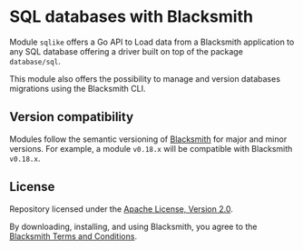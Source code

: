# SQL databases with Blacksmith

Module `sqlike` offers a Go API to Load data from a Blacksmith application to
any SQL database offering a driver built on top of the package `database/sql`.

This module also offers the possibility to manage and version databases migrations
using the Blacksmith CLI.

## Version compatibility

Modules follow the semantic versioning of [Blacksmith](https://github.com/nunchistudio/blacksmith)
for major and minor versions. For example, a module `v0.18.x` will be compatible
with Blacksmith `v0.18.x`.

## License

Repository licensed under the [Apache License, Version 2.0](./LICENSE).

By downloading, installing, and using Blacksmith, you agree to the
[Blacksmith Terms and Conditions](https://nunchi.studio/legal/terms).
